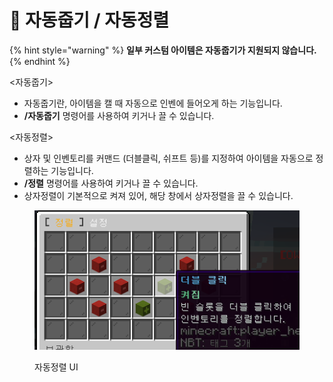 # 🔎 자동줍기 / 자동정렬

{% hint style="warning" %}
**일부 커스텀 아이템은 자동줍기가 지원되지 않습니다.**
{% endhint %}

<자동줍기>&#x20;

* 자동줍기란, 아이템을 캘 때 자동으로 인벤에 들어오게 하는 기능입니다.
* **/자동줍기** 명령어를 사용하여 키거나 끌 수 있습니다.

<자동정렬>

* 상자 및 인벤토리를 커맨드 (더블클릭, 쉬프트 등)를 지정하여 아이템을 자동으로 정렬하는 기능입니다.
* **/정렬** 명령어를 사용하여 키거나 끌 수 있습니다.
* 상자정렬이 기본적으로 켜져 있어, 해당 창에서 상자정렬을 끌 수 있습니다.

<figure><img src="../../.gitbook/assets/image (5) (2) (2).png" alt=""><figcaption><p>자동정렬 UI</p></figcaption></figure>





